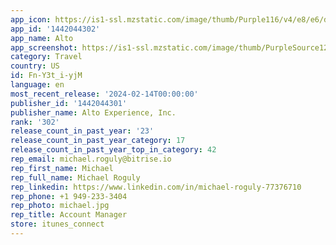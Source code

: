 ```yaml
---
app_icon: https://is1-ssl.mzstatic.com/image/thumb/Purple116/v4/e8/e6/de/e8e6defe-c7ec-57e5-8e01-f8faba7cc415/AppIcon-1x_U007emarketing-0-5-0-85-220.png/1024x1024bb.png
app_id: '1442044302'
app_name: Alto
app_screenshot: https://is1-ssl.mzstatic.com/image/thumb/PurpleSource125/v4/53/e9/b9/53e9b926-97fd-7fb1-4d6a-d9471359968e/8c1aeb2e-0196-4190-a794-8223ad3464a2_xs-01-iOS-1242x2688.jpg/1242x2688bb.png
category: Travel
country: US
id: Fn-Y3t_i-yjM
language: en
most_recent_release: '2024-02-14T00:00:00'
publisher_id: '1442044301'
publisher_name: Alto Experience, Inc.
rank: '302'
release_count_in_past_year: '23'
release_count_in_past_year_category: 17
release_count_in_past_year_top_in_category: 42
rep_email: michael.roguly@bitrise.io
rep_first_name: Michael
rep_full_name: Michael Roguly
rep_linkedin: https://www.linkedin.com/in/michael-roguly-77376710
rep_phone: +1 949-233-3404
rep_photo: michael.jpg
rep_title: Account Manager
store: itunes_connect
---
```

